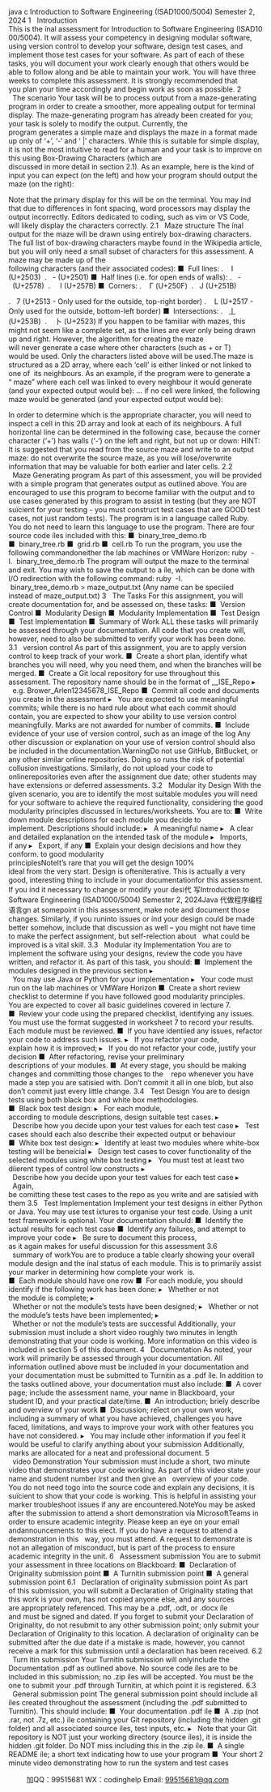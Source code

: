 java c
Introduction to Software Engineering (ISAD1000/5004)
Semester 2, 2024
1   Introduction
This is the ínal assessment for Introduction to Software Engineering (ISAD1000/5004). It will assess your competency in designing modular software, using version control to develop your software, design test cases, and implement those test cases for your software. As part of each of these tasks, you will document your work clearly enough that others would be able to follow along and be able to maintain your work.
You will have three weeks to complete this assessment. It is strongly recommended that you plan your time accordingly and begin work as soon as possible.
2   The scenario
Your task will be to process output from a maze-generating program in order to create a smoother, more appealing output for terminal display. The maze-generating program has already been created for you; your task is solely to modify the output. Currently, the program generates a simple maze and displays the maze in a format made up only of ‘+’, ‘-‘ and ‘ |’ characters. While this is suitable for simple display, it is not the most intuitive to read for a human and your task is to improve on this using Box-Drawing Characters (which are discussed in more detail in section 2.1).
As an example, here is the kind of input you can expect (on the left) and how your program should output the maze (on the right):


Note that the primary display for this will be on the terminal. You may índ that due to differences in font spacing, word processors may display the output incorrectly. Editors dedicated to coding, such as vim or VS Code, will likely display the characters correctly.
2.1   Maze structure
The ínal output for the maze will be drawn using entirely box-drawing characters. The full list of box-drawing characters maybe found in the Wikipedia article, but you will only need a small subset of characters for this assessment. A maze may be made up of the following characters (and their associated codes):
■  Full lines:
.    I (U+2503) 
.   - (U+2501)
■  Half lines (i.e. for open ends of walls):
.   -  (U+2578) 
.     I (U+257B)
■  Corners:
.    Γ (U+250F) 
.   J (U+251B)




.   7 (U+2513 - Only used for the outside, top-right border)
.    L (U+2517 - Only used for the outside, bottom-left border)
■  Intersections:
.   丄 (U+253B) 
.    卜 (U+2523)
If you happen to be familiar with mazes, this might not seem like a complete set, as the lines are ever only being drawn up and right. However, the algorithm for creating the maze will never generate a case where other characters (such as + or T) would be used. Only the characters listed above will be used.The maze is structured as a 2D array, where each ‘cell’ is either linked or not linked to one of  its neighbours. As an example, if the program were to generate a “ maze” where each cell was linked to every neighbour it would generate (and your expected output would be):
… if no cell were linked, the following maze would be generated (and your expected output would be):





In order to determine which is the appropriate character, you will need to inspect a cell in this 2D array and look at each of its neighbours.
A full horizontal line can be determined in the following case, because the corner character (‘+’) has walls (‘-‘) on the left and right, but not up or down:
HINT: It is suggested that you read from the source maze and write to an output maze: do not overwrite the source maze, as you will lose/overwrite information that may be valuable for both earlier and later cells.
2.2   Maze Generating program
As part of this assessment, you will be provided with a simple program that generates output as outlined above. You are encouraged to use this program to become familiar with the
output and to use cases generated by this program to assist in testing (but they are NOT
suïcient for your testing - you must construct test cases that are GOOD test cases, not just random tests). The program is in a language called Ruby. You do not need to learn this
language to use the program. There are four source code íles included with this:
■  binary_tree_demo.rb
■  binary_tree.rb
■  grid.rb
■  cell.rb
To run the program, you use the following commandoneither the lab machines or VMWare Horizon:
ruby  -I.  binary_tree_demo.rb
The program will output the maze to the terminal and exit. You may wish to save the output to a íle, which can be done with I/O redirection with the following command:
ruby  -I.  binary_tree_demo.rb > maze_output.txt
(Any name can be speciíed instead of maze_output.txt)
3   The Tasks
For this assignment, you will create documentation for, and be assessed on, these tasks:
■  Version Control
■  Modularity Design
■  Modularity Implementation
■  Test Design
■  Test Implementation
■  Summary of Work
ALL these tasks will primarily be assessed through your documentation. All code that you create will, however, need to also be submitted to verify your work has been done.
3.1   version control
As part of this assignment, you are to apply version control to keep track of your work.
■  Create a short plan, identify what branches you will need, why you need them, and when the branches will be merged.
■  Create a Git local repository for use throughout this assessment. The repository name should be in the format of __ISE_Repo
▸   e.g. Brower_Arlen12345678_ISE_Repo
■  Commit all code and documents you create in the assessment
▸   You are expected to use meaningful commits; while there is no hard rule about what each commit should contain, you are expected to show your ability to use version control meaningfully. Marks are not awarded for number of commits.
■  Include evidence of your use of version control, such as an image of the log
Any other discussion or explanation on your use of version control should also be included in the documentation.WarningDo not use GitHub, BitBucket, or any other similar online repositories. Doing so runs the risk of potential collusion investigations. Similarly, do not upload your code to onlinerepositories even after the assignment due date; other students may have extensions or deferred assessments.
3.2   Modular ity Design
With the given scenario, you are to identify the most suitable modules you will need for your software to achieve the required functionality, considering the good modularity principles discussed in lectures/worksheets. You are to:
■  Write down module descriptions for each module you decide to implement. Descriptions should include:
▸   A meaningful name
▸   A clear and detailed explanation on the intended task of the module
▸   Imports, if any
▸   Export, if any
■  Explain your design decisions and how they conform. to good modularity principlesNoteIt’s rare that you will get the design 100% ideal from the very start. Design is ofteniterative. This is actually a very good, interesting thing to include in your documentationfor this assessment. If you índ it necessary to change or modify your desi代 写Introduction to Software Engineering (ISAD1000/5004) Semester 2, 2024Java
代做程序编程语言gn at somepoint in this assessment, make note and document those changes. Similarly, if you runinto issues or índ your design could be made better somehow, include that discussion as well – you might not have time to make the perfect assignment, but self-reîection about   what could be improved is a vital skill.
3.3   Modular ity Implementation
You are to implement the software using your designs, review the code you have written, and refactor it. As part of this task, you should:
■  Implement the modules designed in the previous section
▸   You may use Java or Python for your implementation
▸   Your code must run on the lab machines or VMWare Horizon
■  Create a short review checklist to determine if you have followed good modularity principles. You are expected to cover all basic guidelines covered in lecture 7.
■  Review your code using the prepared checklist, identifying any issues. You must use the format suggested in worksheet 7 to record your results. Each module must be
reviewed.
■  If you have identiíed any issues, refactor your code to address such issues.
▸   If you refactor your code, explain how it is improved;
▸   If you do not refactor your code, justify your decision
■  After refactoring, revise your preliminary descriptions of your modules.
■  At every stage, you should be making changes and committing those changes to the    repo whenever you have made a step you are satisíed with. Don’t commit it all in one blob, but also don’t commit just every little change.
3.4   Test Design
You are to design tests using both black box and white box methodologies.
■  Black box test design:
▸   For each module, according to module descriptions, design suitable test cases.
▸   Describe how you decide upon your test values for each test case
▸   Test cases should each also describe their expected output or behaviour
■  White box test design:
▸   Identify at least two modules where white-box testing will be beneícial
▸   Design test cases to cover functionality of the selected modules using white box testing
▸   You must test at least two diìerent types of control îow constructs
▸   Describe how you decide upon your test values for each test case
▸   Again, be comitting these test cases to the repo as you write and are satisíed with them
3.5   Test Implementation
Implement your test designs in either Python or Java. You may use test íxtures to organise your test code. Using a unit test framework is optional.
Your documentation should:
■  Identify the actual results for each test case
■  Identify any failures, and attempt to improve your code
▸   Be sure to document this process, as it again makes for useful discussion for this assessment
3.6   summary of workYou are to produce a table clearly showing your overall module design and the ínal status of each module. This is to primarily assist your marker in determining how complete your work  is.
■  Each module should have one row
■  For each module, you should identify if the following work has been done:
▸   Whether or not the module is complete;
▸   Whether or not the module’s tests have been designed;
▸   Whether or not the module’s tests have been implemented;
▸   Whether or not the module’s tests are successful
Additionally, your submission must include a short video roughly two minutes in length
demonstrating that your code is working. More information on this video is included in section 5 of this document.
4   Documentation
As noted, your work will primarily be assessed through your documentation. All information outlined above must be included in your documentation and your documentation must be
submitted to Turnitin as a .pdf íle. In addition to the tasks outlined above, your documentation must also include:
■  A cover page; include the assessment name, your name in Blackboard, your student ID, and your practical date/time.
■  An introduction; brieîy describe and overview of your work
■  Discussion; reîect on your own work, including a summary of what you have achieved, challenges you have faced, limitations, and ways to improve your work with other
features you have not considered.
▸   You may include other information if you feel it would be useful to clarify anything about your submission
Additionally, marks are allocated for a neat and professional document.
5   video Demonstration
Your submission must include a short, two minute video that demonstrates your code working. As part of this video state your name and student number írst and then give an   overview of your code. You do not need togo into the source code and explain any decisions, it is suïcient to show that your code is working. This is helpful in assisting your marker troubleshoot issues if any are encountered.NoteYou may be asked after the submission to attend a short demonstration via MicrosoftTeams in order to ensure academic integrity. Please keep an eye on your email andannouncements to this eìect. If you do have a request to attend a demonstration in this   way, you must attend. A request to demonstrate is not an allegation of misconduct, but is part of the process to ensure academic integrity in the unit.
6   Assessment submission
You are to submit your assessment in three locations on Blackboard:
■  Declaration of Originality submission point
■  A Turnitin submission point
■  A general submission point
6.1   Declaration of originality submission point
As part of this submission, you will submit a Declaration of Originality stating that this work is your own, has not copied anyone else, and any sources are appropriately referenced. This may be a .pdf, .odt, or .docx íle and must be signed and dated.
If you forget to submit your Declaration of Originality, do not resubmit to any other submission point; only submit your Declaration of Originality to this location. A declaration of originality can be submitted after the due date if a mistake is made, however, you cannot receive a mark for this submission until a declaration has been received.
6.2   Turn itin submission
Your Turnitin submission will onlyinclude the Documentation .pdf as outlined above. No source code íles are to be included in this submission; no .zip íles will be accepted. You must be the one to submit your .pdf through Turnitin, at which point it is registered.
6.3   General submission point
The general submission point should include all íles created throughout the assessment (including the .pdf submitted to Turnitin). This should include:
■  Your documentation .pdf íle
■  A .zip (not .rar, not .7z, etc.) íle containing your Git repository (including the hidden .git folder) and all associated source íles, test inputs, etc.
▸   Note that your Git repository is NOT just your working directory (source íles), it is inside the hidden .git folder. Do NOT miss including this in the .zip íle.
■  A single README íle; a short text indicating how to use your program
■  Your short 2 minute video demonstrating how to run the system and test cases


         
加QQ：99515681  WX：codinghelp  Email: 99515681@qq.com

